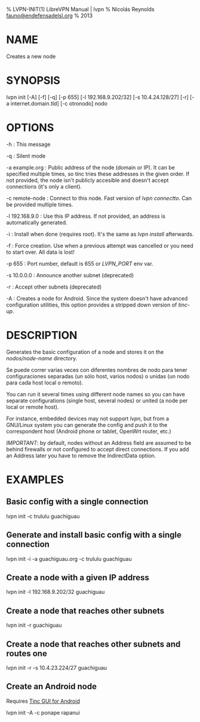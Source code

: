 % LVPN-INIT(1) LibreVPN Manual | lvpn
% Nicolás Reynolds <fauno@endefensadelsl.org>
% 2013

# NAME

Creates a new node


# SYNOPSIS

lvpn init [-A] [-f] [-q] [-p 655] [-l 192.168.9.202/32] [-s 10.4.24.128/27] [-r] [-a internet.domain.tld] [-c otronodo] nodo


# OPTIONS

-h
:    This message

-q
:    Silent mode

-a example.org
:     Public address of the node (domain or IP).  It can be specified
      multiple times, so tinc tries these addresses in the given order.
      If not provided, the node isn't publicly accesible and doesn't
      accept connections (it's only a client).

-c remote-node
:    Connect to this node.  Fast version of _lvpn connectto_.  Can be
     provided multiple times.

-l 192.168.9.0
:    Use this IP address.  If not provided, an address is automatically
     generated.

-i
:    Install when done (requires root).  It's the same as _lvpn install_
     afterwards.

-f
:    Force creation.  Use when a previous attempt was cancelled or you
     need to start over.  All data is lost!

-p 655
:    Port number, default is 655 or *LVPN_PORT* env var.

-s 10.0.0.0
:    Announce another subnet (deprecated)

-r
:   Accept other subnets (deprecated)

-A
:    Creates a node for Android.  Since the system doesn't have advanced
     configuration utilities, this option provides a stripped down
     version of _tinc-up_.


# DESCRIPTION

Generates the basic configuration of a node and stores it on the
_nodos/node-name_ directory.

Se puede correr varias veces con diferentes nombres de nodo para tener
configuraciones separadas (un sólo host, varios nodos) o unidas (un nodo
para cada host local o remoto).

You can run it several times using different node names so you can have
separate configurations (single host, several nodes) or united (a node
per local or remote host).

For instance, embedded devices may not support _lvpn_, but from a
GNU/Linux system you can generate the config and push it to the
correspondent host (Android phone or tablet, OpenWrt router, etc.)

_IMPORTANT_: by default, nodes without an Address field are assumed to
be behind firewalls or not configured to accept direct connections.  If
you add an Address later you have to remove the IndirectData option.

# EXAMPLES

## Basic config with a single connection

  lvpn init -c trululu guachiguau

## Generate and install basic config with a single connection

  lvpn init -i -a guachiguau.org -c trululu guachiguau

## Create a node with a given IP address

  lvpn init -l 192.168.9.202/32 guachiguau

## Create a node that reaches other subnets

  lvpn init -r guachiguau

## Create a node that reaches other subnets and routes one

  lvpn init -r -s 10.4.23.224/27 guachiguau

## Create an Android node

Requires [Tinc GUI for Android](http://tinc_gui.poirsouille.org/)

  lvpn init -A -c ponape rapanui
